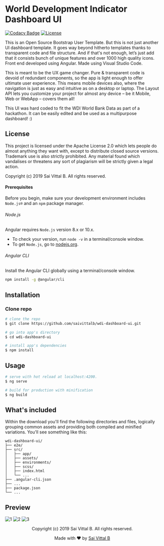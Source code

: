 # World Development Indicator Dashboard UI
[![Codacy Badge](https://api.codacy.com/project/badge/Grade/41da59890b574b7aa6c756b414d892a5)](https://www.codacy.com?utm_source=github.com&amp;utm_medium=referral&amp;utm_content=saivittalb/wdi-dashboard-ui&amp;utm_campaign=Badge_Grade)
[![License](https://img.shields.io/badge/License-Apache%202.0-blue.svg)](https://opensource.org/licenses/Apache-2.0)

This is an Open Source Bootstrap User Template. But this is not just another UI dashboard template. It goes way beyond hitherto templates thanks to transparent code and file structure. And if that's not enough, let’s just add that it consists bunch of unique features and over 1000 high quality icons. Front end developed using Angular. Made using Visual Studio Code.

This is meant to be the UX game changer. Pure & transparent code is devoid of redundant components, so the app is light enough to offer ultimate user experience. This means mobile devices also, where the navigation is just as easy and intuitive as on a desktop or laptop. The Layout API lets you customize your project for almost any device – be it Mobile, Web or WebApp – covers them all!

This UI was hard coded to fit the WDI World Bank Data as part of a hackathon. It can be easily edited and be used as a multipurpose dashboard! :)

## License

This project is licensed under the Apache License 2.0 which lets people do almost anything they want with, except to distribute closed source versions. Trademark use is also strictly prohibited. Any material found which vandalises or threatens any sort of plagiarism will be strictly given a legal action.

Copyright (c) 2019 Sai Vittal B. All rights reserved.

#### Prerequisites
Before you begin, make sure your development environment includes `Node.js®` and an `npm` package manager.

###### Node.js
Angular requires `Node.js` version 8.x or 10.x.

- To check your version, run `node -v` in a terminal/console window.
- To get `Node.js`, go to [nodejs.org](https://nodejs.org/).

###### Angular CLI
Install the Angular CLI globally using a terminal/console window.
```bash
npm install -g @angular/cli
```

## Installation

### Clone repo

``` bash
# clone the repo
$ git clone https://github.com/saivittalb/wdi-dashboard-ui.git

# go into app's directory
$ cd wdi-dashboard-ui

# install app's dependencies
$ npm install
```

## Usage

``` bash
# serve with hot reload at localhost:4200.
$ ng serve

# build for production with minification
$ ng build
```

## What's included

Within the download you'll find the following directories and files, logically grouping common assets and providing both compiled and minified variations. You'll see something like this:

```
wdi-dashboard-ui/
├── e2e/
├── src/
│   ├── app/
│   ├── assets/
│   ├── environments/
│   ├── scss/
│   ├── index.html
│   └── ...
├── .angular-cli.json
├── ...
├── package.json
└── ...
```
## Preview

![1](https://user-images.githubusercontent.com/36305142/58758261-7b9b1500-8536-11e9-9db9-b3997111b72d.png)
![2](https://user-images.githubusercontent.com/36305142/58758262-7c33ab80-8536-11e9-9ec2-8e90b318899e.png)
![3](https://user-images.githubusercontent.com/36305142/58758264-7c33ab80-8536-11e9-96a8-b44d24fa2e6b.png)

<p align="center"> Copyright (c) 2019 Sai Vittal B. All rights reserved.</p>
<p align="center"> Made with ❤ by <a href="https://github.com/saivittalb">Sai Vittal B</a></p>

